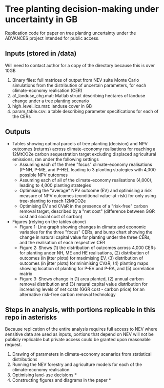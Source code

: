 # Tree planting decision-making under uncertainty in GB
Replication code for paper on tree planting uncertainty under the ADVANCES project intended for public access.

## Inputs (stored in /data)

Will need to contact author for a copy of the directory because this is over 10GB
1. Binary files: full matrices of output from NEV suite Monte Carlo simulations from the distribution of uncertain parameters, for each climate-economy realisation (CER)
2. a1_landuse_chg.mat: Matlab struct describing hectares of landuse change under a tree planting scenario
3. high_level_lcs.mat: landuse cover in GB
4. param_table.csv: a table describing parameter specifications for each of the CERs


## Outputs
* Tables showing optimal parcels of tree planting (decision) and NPV outcomes (returns) across climate-economy realisations for reaching a 12MtCO2e carbon sequestration target excluding displaced agricultural emissions, ran under the following settings
    * Assuming each of the three "focus" climate-economy realisations (P-NH, P-ME, and P-HE), leading to 3 planting strategies with 4,000 possible NPV outcomes
    * Assuming each of all of the climate-economy realisations (4,000), leading to 4,000 planting strategies
    * Optimising the "average" NPV outcome (EV) and optimising a risk measure of NPV outcomes (conditional value-at-risk) for only using tree-planting to reach 12MtCO2e
    * Optimising EV and CVaR in the presence of a "risk-free" carbon removal target, described by a "net cost" (difference between GGR cost and social cost of carbon)
* Figures (relying on the tables above)
    * Figure 1: Line graph showing changes in climate and economic variables for the three "focus" CERs, and bump chart showing the change in natural capital value for planting under the three CERs, and the realisation of each respective CER
    * Figure 2: Shows (1) the distribution of outcomes across 4,000 CERs for planting under NH, ME and HE realisations, (2) distribution of outcomes (in jitter plots) for maximising EV, (3) distribution of outcomes (in jitter plots) for minimising CVaR, (4) planting maps showing location of planting for P-EV and P-RA, and (5) correlation matrix
    * Figure 3: Shows change in (1) area planted, (2) annual carbon removal distribution and (3) natural capital value distribution for increasing levels of net costs (GGR cost - carbon price) for an alternative risk-free carbon removal technology

## Steps in analysis, with portions replicable in this repo in asterisks

Because replication of the entire analysis requires full access to NEV where sensitive data are used as inputs, portions that depend on NEV will not be publicly replicable but private access could be granted upon reasonable request.
1. Drawing of parameters in climate-economy scenarios from statistical distributions
2. Running the NEV forestry and agriculture models for each of the climate-economy realisation
3. Optimising land-use decisions *
4. Constructing figures and diagrams in the paper *
